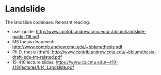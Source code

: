 Landslide
=========

The landslide codebase. Relevant reading:

- user guide:            http://www.contrib.andrew.cmu.edu/~bblum/landslide-guide-f18.pdf
- MS thesis document:    http://www.contrib.andrew.cmu.edu/~bblum/thesis.pdf
- Ph.D. thesis (draft):  http://www.contrib.andrew.cmu.edu/~bblum/thesis-draft-edu-tm-related.pdf
- 15-410 lecture slides: https://www.cs.cmu.edu/~410-s18/lectures/L14_Landslide.pdf
